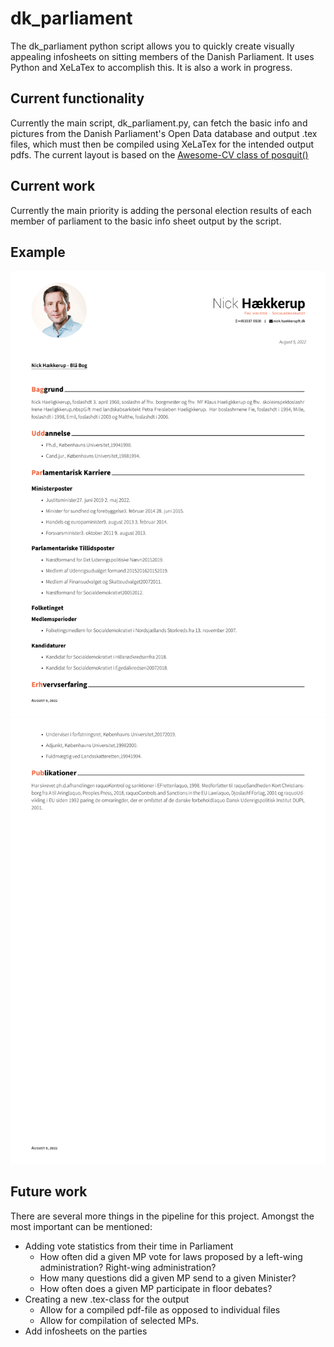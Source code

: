 # dk_parliament
The dk_parliament python script allows you to quickly create visually appealing infosheets on sitting members of the Danish Parliament. It uses Python and XeLaTex to accomplish this. It is also a work in progress. 

## Current functionality 
Currently the main script, dk_parliament.py, can fetch the basic info and pictures from the Danish Parliament's Open Data database and output .tex files, which must then be compiled using XeLaTex for the intended output pdfs. The current layout is based on the [Awesome-CV class of posquit()](https://github.com/posquit0/Awesome-CV)

## Current work
Currently the main priority is adding the personal election results of each member of parliament to the basic info sheet output by the script.

## Example
![Example](./ex/ex1.png "Example")
![Example](./ex/ex23.png "Example")


## Future work 
There are several more things in the pipeline for this project. Amongst the most important can be mentioned: 

- Adding vote statistics from their time in Parliament
    - How often did a given MP vote for laws proposed by a left-wing administration? Right-wing administration?
    - How many questions did a given MP send to a given Minister? 
    - How often does a given MP participate in floor debates?
- Creating a new .tex-class for the output
    - Allow for a compiled pdf-file as opposed to individual files
    - Allow for compilation of selected MPs. 
- Add infosheets on the parties 
  
